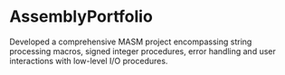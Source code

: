 # AssemblyPortfolio
Developed a comprehensive MASM project encompassing string processing macros, signed integer procedures, error handling and user interactions with low-level I/O procedures.
